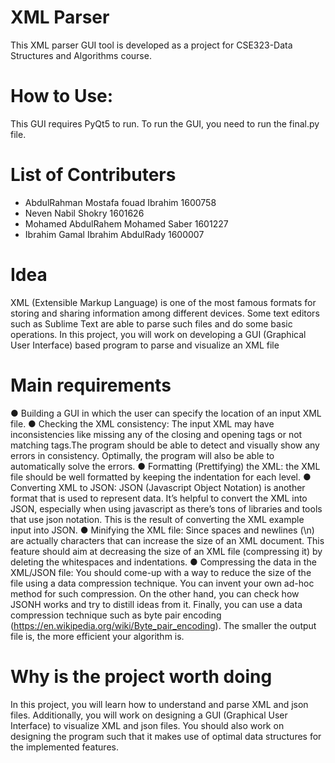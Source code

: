 # XML Parser
This XML parser GUI tool is developed as a project for CSE323-Data Structures and Algorithms course.
# How to Use:
This GUI requires PyQt5 to run. To run the GUI, you need to run the final.py file.
# List of Contributers
* AbdulRahman Mostafa fouad Ibrahim   1600758
* Neven Nabil Shokry                  1601626
* Mohamed AbdulRahem Mohamed Saber    1601227
* Ibrahim Gamal Ibrahim AbdulRady     1600007

# Idea
XML (Extensible Markup Language) is one of the most famous formats for storing and sharing
information among different devices. Some text editors such as Sublime Text are able to parse
such files and do some basic operations. In this project, you will work on developing a GUI
(Graphical User Interface) based program to parse and visualize an XML file

# Main requirements
● Building a GUI in which the user can specify the location of an input XML file.
● Checking the XML consistency: The input XML may have inconsistencies like missing
any of the closing and opening tags or not matching tags.The program should be able to
detect and visually show any errors in consistency. Optimally, the program will also be
able to automatically solve the errors.
● Formatting (Prettifying) the XML: the XML file should be well formatted by keeping the
indentation for each level.
● Converting XML to JSON: JSON (Javascript Object Notation) is another format that is
used to represent data. It’s helpful to convert the XML into JSON, especially when using
javascript as there’s tons of libraries and tools that use json notation.
This is the result of converting the XML
example input into JSON.
● Minifying the XML file: Since spaces and newlines (\n) are actually characters that can
increase the size of an XML document. This feature should aim at decreasing the size of
an XML file (compressing it) by deleting the whitespaces and indentations.
● Compressing the data in the XML/JSON file: You should come-up with a way to reduce
the size of the file using a data compression technique. You can invent your own ad-hoc
method for such compression. On the other hand, you can check how JSONH works and
try to distill ideas from it. Finally, you can use a data compression technique such as byte
pair encoding (https://en.wikipedia.org/wiki/Byte_pair_encoding).
The smaller the output file is, the more efficient your algorithm is.

# Why is the project worth doing
In this project, you will learn how to understand and parse XML and json files. Additionally, you
will work on designing a GUI (Graphical User Interface) to visualize XML and json files. You
should also work on designing the program such that it makes use of optimal data structures for
the implemented features.
